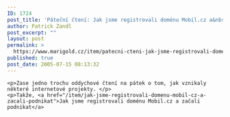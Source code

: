 ```yaml
---
ID: 1724
post_title: 'Páteční čtení: Jak jsme registrovali doménu Mobil.cz a&nbsp;začali podnikat'
author: Patrick Zandl
post_excerpt: ""
layout: post
permalink: >
  https://www.marigold.cz/item/patecni-cteni-jak-jsme-registrovali-domenu-mobil-cz-a-zacali-podnikat
published: true
post_date: 2005-07-15 08:13:32
---
```

	<p>Zase jedno trochu oddychové čtení na pátek o tom, jak vznikaly některé internetové projekty. </p>
	<p>Takže, <a href="/item/jak-jsme-registrovali-domenu-mobil-cz-a-zacali-podnikat">Jak jsme registrovali doménu Mobil.cz a začali podnikat</a>
</p>